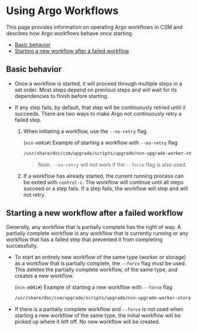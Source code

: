 # Using Argo Workflows

This page provides information on operating Argo workflows in CSM and descibes how Argo workflows behave once starting. 

* [Basic behavior](#basic-behavior)
* [Starting a new workflow after a failed workflow](#starting-a-new-workflow-after-a-failed-workflow)

## Basic behavior
* Once a workflow is started, it will proceed through multiple steps in a set order. Most steps depend on previous steps and will wait for its dependencies to finish before starting. 
* If any step fails, by default, that step will be continuously retried until it succeeds. 
There are two ways to make Argo not continuously retry a failed step.

    1. When initiating a workflow, use the ```--no-retry``` flag.
    
        (`ncn-m001#`) Example of starting a workflow with ```--no-retry``` flag
        
        ```bash
        /usr/share/doc/csm/upgrade/scripts/upgrade/ncn-upgrade-worker-storage-nodes.sh ncn-s001 --no-retry
        ``` 

        > Note: ```--no-retry``` will not work if the ```--force``` flag is also used.

    1. If a workflow has already started, the current running process can be exited with ```control-c```. The workflow will continue until all steps succeed or a step fails. If a step fails, the workflow will stop and will not retry.

## Starting a new workflow after a failed workflow

Generally, any workflow that is partially complete has the right of way. A partially complete workflow is any workflow that is currently running or any workflow that has a failed step that prevented it from completing successfully.

* To start an entirely new workflow of the same type (worker or storage) as a workflow that is partially complete, the ```--force``` flag must be used. This deletes the partially complete workflow, of the same type, and creates a new workflow.
 
    (`ncn-m001#`) Example of starting a new workflow with ```--force``` flag
    
    ```bash
    /usr/share/doc/csm/upgrade/scripts/upgrade/ncn-upgrade-worker-storage-nodes.sh ncn-s001 --force
    ``` 

* If there is a partially complete workflow and ```--force``` is not used when starting a new workflow of the same type, the initial workflow will be picked up where it left off. No new workflow will be created. 





